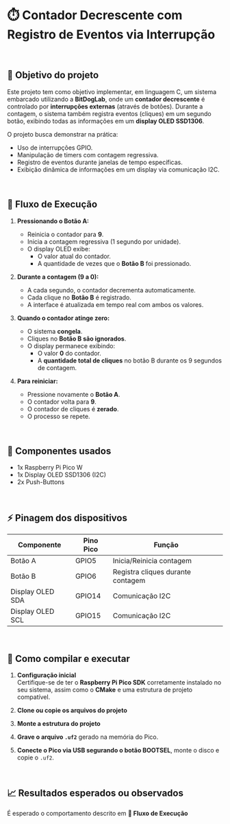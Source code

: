 # ⏱️ Contador Decrescente com Registro de Eventos via Interrupção
<br>

## 🎯 Objetivo do projeto

Este projeto tem como objetivo implementar, em linguagem C, um sistema embarcado utilizando a **BitDogLab**, onde um **contador decrescente** é controlado por **interrupções externas** (através de botões). Durante a contagem, o sistema também registra eventos (cliques) em um segundo botão, exibindo todas as informações em um **display OLED SSD1306**.

O projeto busca demonstrar na prática:

- Uso de interrupções GPIO.
- Manipulação de timers com contagem regressiva.
- Registro de eventos durante janelas de tempo específicas.
- Exibição dinâmica de informações em um display via comunicação I2C.
<br>

## 🔁 Fluxo de Execução

1. **Pressionando o Botão A:**
   - Reinicia o contador para **9**.
   - Inicia a contagem regressiva (1 segundo por unidade).
   - O display OLED exibe:
     - O valor atual do contador.
     - A quantidade de vezes que o **Botão B** foi pressionado.

2. **Durante a contagem (9 a 0):**
   - A cada segundo, o contador decrementa automaticamente.
   - Cada clique no **Botão B** é registrado.
   - A interface é atualizada em tempo real com ambos os valores.

3. **Quando o contador atinge zero:**
   - O sistema **congela**.
   - Cliques no **Botão B são ignorados**.
   - O display permanece exibindo:
     - O valor **0** do contador.
     - A **quantidade total de cliques** no botão B durante os 9 segundos de contagem.

4. **Para reiniciar:**
   - Pressione novamente o **Botão A**.
   - O contador volta para **9**.
   - O contador de cliques é **zerado**.
   - O processo se repete.
<br>

## 🧩 Componentes usados

- 1x Raspberry Pi Pico W
- 1x Display OLED SSD1306 (I2C)
- 2x Push-Buttons
<br>

## ⚡ Pinagem dos dispositivos

| Componente       | Pino Pico | Função                |
|------------------|-----------|------------------------|
| Botão A          | GPIO5     | Inicia/Reinicia contagem |
| Botão B          | GPIO6     | Registra cliques durante contagem |
| Display OLED SDA | GPIO14    | Comunicação I2C        |
| Display OLED SCL | GPIO15    | Comunicação I2C        |
<br>

## 🧪 Como compilar e executar

1. **Configuração inicial**  
   Certifique-se de ter o **Raspberry Pi Pico SDK** corretamente instalado no seu sistema, assim como o **CMake** e uma estrutura de projeto compatível.

2. **Clone ou copie os arquivos do projeto**

3. **Monte a estrutura do projeto**

4. **Grave o arquivo `.uf2`** gerado na memória do Pico.

5. **Conecte o Pico via USB segurando o botão BOOTSEL**, monte o disco e copie o `.uf2`.
<br>

## 📈 Resultados esperados ou observados
É esperado o comportamento descrito em **🔁 Fluxo de Execução**
